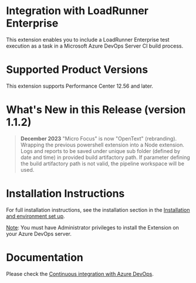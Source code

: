 # Integration with LoadRunner Enterprise

This extension enables you to include a LoadRunner Enterprise test execution as a task in a Microsoft Azure DevOps Server CI build process. 

# Supported Product Versions

This extension supports Performance Center 12.56 and later.

# What's New in this Release (version 1.1.2)

> **December 2023**
> "Micro Focus" is now "OpenText" (rebranding).
> Wrapping the previous powershell extension into a Node extension.
> Logs and reports to be saved under unique sub folder (defined by date and time) in provided build artifactory path.
> If parameter defining the build artifactory path is not valid, the pipeline workspace will be used.

# Installation Instructions

For full installation instructions, see the installation section in the [Installation and environment set up](https://admhelp.microfocus.com/lr/en/2023-2023-r1/help/WebHelp/Content/Controller/Azure_DevOps.htm#mt-item-1).

<u>Note</u>: You must have Administrator privileges to install the Extension on your Azure DevOps server.

# Documentation

Please check the [Continuous integration with Azure DevOps](https://admhelp.microfocus.com/lr/en/2023-2023-r1/help/WebHelp/Content/Controller/Azure_DevOps.htm).
